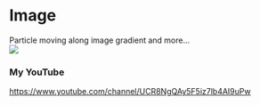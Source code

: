 # Image
Particle moving along image gradient and more...<br>
[![](http://img.youtube.com/vi/mh8ENQqXL_k/0.jpg)](http://www.youtube.com/watch?v=mh8ENQqXL_k "")<br>
### My YouTube
https://www.youtube.com/channel/UCR8NgQAy5F5iz7lb4AI9uPw
